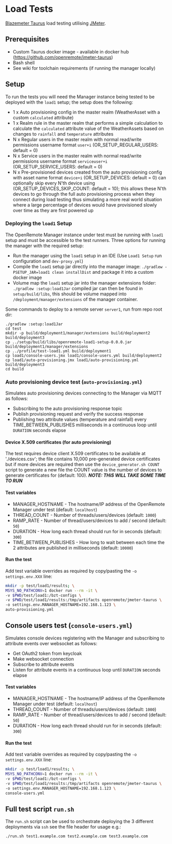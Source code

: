 # Load Tests
[Blazemeter Taurus](https://gettaurus.org/) load testing utilising [JMeter](https://jmeter.apache.org/).

## Prerequisites
* Custom Taurus docker image - available in docker hub (https://github.com/openremote/jmeter-taurus)
* Bash shell
* See wiki for toolchain requirements (if running the manager locally)

## Setup
To run the tests you will need the Manager instance being tested to be deployed with the
`load1` setup; the setup does the following:
* 1 x Auto provisioning config in the master realm (WeatherAsset with a custom `calculated` attribute)
* 1 x Realm rule in the master realm that performs a simple calculation to calculate the `calculated` attribute value of
  the WeatherAssets based on changes to `rainfall` and `temperature` attributes
* N x Regular users in the master realm with normal read/write permissions username format `user+i` (OR_SETUP_REGULAR_USERS: default = 0)
* N x Service users in the master realm with normal read/write permissions username format `serviceuser+i` (OR_SETUP_SERVICE_USERS: default = 0)
* N x Pre-provisioned devices created from the auto provisioning config with asset name format `device+i` (OR_SETUP_DEVICES: default = 0) can optionally
skip every N'th device using (OR_SETUP_DEVICES_SKIP_COUNT: default = 10); this allows these N'th devices to go through the full auto provisioning process
when they connect during load testing thus simulating a more real world situation where a large percentage of devices would have provisioned slowly over 
time as they are first powered up 



### Deploying the `load1` Setup
The OpenRemote Manager instance under test must be running with `load1` setup and must be accessible
to the test runners. Three options for running the manager with the required setup:

* Run the manager using the `load1` setup in an IDE (Use `Load1 Setup` run configuration and `dev-proxy.yml`)
* Compile the `load1` setup jar directly into the manager image: `./gradlew -PSETUP_JAR=load1 clean installDist`
and package it into a custom docker image 
* Volume map the `load1` setup jar into the manager extensions folder: `./gradlew :setup:load1Jar` compiled
jar can then be found in `setup/build/libs`, this should be volume mapped into `/deployment/manager/extensions` of the 
manager container.

Some commands to deploy to a remote server `server1`, run from repo root dir:
```shell
./gradlew :setup:load1Jar
cd test
mkdir -p build/deployment1/manager/extensions build/deployment2 build/deployment3
cp ../setup/build/libs/openremote-load1-setup-0.0.0.jar build/deployment1/manager/extensions
cp ../profile/test-load1.yml build/deployment1
cp load1/console-users.jmx load1/console-users.yml build/deployment2
cp load1/auto-provisioning.jmx load1/auto-provisioning.yml build/deployment3
cd build
```

### Auto provisioning device test (`auto-provisioning.yml`)
Simulates auto provisioning devices connecting to the Manager via MQTT as follows:

* Subscribing to the auto provisioning response topic
* Publish provisioning request and verify the success response
* Publishing two attribute values (temperature and rainfall) every TIME_BETWEEN_PUBLISHES milliseconds in a continuous loop until
`DURATION` seconds elapse

#### Device X.509 certificates (for auto provisioning)
The test requires device client X.509 certificates to be available at './devices.csv'; the file
contains 10,000 pre-generated device certificates but if more devices are required then use the `device_generator.sh COUNT`
script to generate a new file the COUNT value is the number of devices to generate certificates for (default: 100).
***NOTE: THiS WILL TAKE SOME TIME TO RUN***

#### Test variables
* MANAGER_HOSTNAME - The hostname/IP address of the OpenRemote Manager under test (default: `localhost`)
* THREAD_COUNT - Number of threads/users/devices (default: `1000`)
* RAMP_RATE - Number of thread/users/devices to add / second (default: `50`)
* DURATION - How long each thread should run for in seconds (default: `300`)
* TIME_BETWEEN_PUBLISHES - How long to wait between each time the 2 attributes are published in milliseconds (default: `10000`)

#### Run the test
Add test variable overrides as required by copy/pasting the `-o settings.env.XXX` line:
```bash
mkdir -p test/load1/results; \
MSYS_NO_PATHCONV=1 docker run --rm -it \
-v $PWD/test/load1:/bzt-configs \
-v $PWD/test/load1/results:/tmp/artifacts openremote/jmeter-taurus \
-o settings.env.MANAGER_HOSTNAME=192.168.1.123 \
auto-provisioning.yml
```



## Console users test (`console-users.yml`)
Simulates console devices registering with the Manager and subscribing to attribute events over websocket as follows:

* Get OAuth2 token from keycloak
* Make websocket connection
* Subscribe to attribute events
* Listen for attribute events in a continuous loop until `DURATION` seconds elapse


#### Test variables
* MANAGER_HOSTNAME - The hostname/IP address of the OpenRemote Manager under test (default: `localhost`)
* THREAD_COUNT - Number of threads/users/devices (default: `1000`)
* RAMP_RATE - Number of thread/users/devices to add / second (default: `50`)
* DURATION - How long each thread should run for in seconds (default: `300`)

#### Run the test
Add test variable overrides as required by copy/pasting the `-o settings.env.XXX` line:
```bash
mkdir -p test/load1/results; \
MSYS_NO_PATHCONV=1 docker run --rm -it \
-v $PWD/test/load1:/bzt-configs \
-v $PWD/test/load1/results:/tmp/artifacts openremote/jmeter-taurus \
-o settings.env.MANAGER_HOSTNAME=192.168.1.123 \
console-users.yml
```

## Full test script `run.sh`
The `run.sh` script can be used to orchestrate deploying the 3 different deployments via `ssh` see the file header for
usage e.g.:
```bash
./run.sh test1.example.com test2.example.com test3.example.com
```
